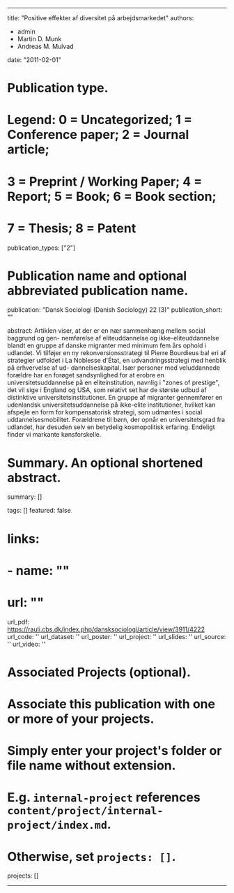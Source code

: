 

---
title: "Positive effekter af diversitet på arbejdsmarkedet"
authors:
- admin
- Martin D. Munk
- Andreas M. Mulvad

date: "2011-02-01"

# Publication type.
# Legend: 0 = Uncategorized; 1 = Conference paper; 2 = Journal article;
# 3 = Preprint / Working Paper; 4 = Report; 5 = Book; 6 = Book section;
# 7 = Thesis; 8 = Patent
publication_types: ["2"]

# Publication name and optional abbreviated publication name.
publication: "Dansk Sociologi (Danish Sociology) 22 (3)"
publication_short: ""

abstract: Artiklen viser, at der er en nær sammenhæng mellem social baggrund og gen-
nemførelse  af  eliteuddannelse  og  ikke-eliteuddannelse  blandt  en  gruppe  af 
danske  migranter  med  minimum  fem  års  ophold  i  udlandet.  Vi  tilføjer  en 
ny  rekonversionsstrategi  til  Pierre  Bourdieus  ba! eri  af  strategier  udfoldet  i 
La Noblesse d'État, en udvandringsstrategi med henblik på erhvervelse af ud-
dannelseskapital.  Især  personer  med  veluddannede  forældre  har  en  forøget 
sandsynlighed for at erobre en universitetsuddannelse på en eliteinstitution, 
navnlig i "zones of prestige", det vil sige i England og USA, som relativt set 
har  de  største  udbud  af  distinktive  universitetsinstitutioner.  En  gruppe  af 
migranter  gennemfører  en  udenlandsk  universitetsuddannelse  på  ikke-elite 
institutioner,  hvilket  kan  afspejle  en  form  for  kompensatorisk  strategi,  som 
udmøntes  i  social  uddannelsesmobilitet.  Forældrene  til  børn,  der  opnår  en 
universitetsgrad  fra  udlandet,  har  desuden  selv  en  betydelig  kosmopolitisk 
erfaring. Endeligt finder vi markante kønsforskelle. 

# Summary. An optional shortened abstract.
summary: []

tags: []
featured: false

# links:
# - name: ""
#   url: ""
url_pdf: https://rauli.cbs.dk/index.php/dansksociologi/article/view/3911/4222
url_code: ''
url_dataset: ''
url_poster: ''
url_project: ''
url_slides: ''
url_source: ''
url_video: ''

# Associated Projects (optional).
#   Associate this publication with one or more of your projects.
#   Simply enter your project's folder or file name without extension.
#   E.g. `internal-project` references `content/project/internal-project/index.md`.
#   Otherwise, set `projects: []`.
projects: []


---
